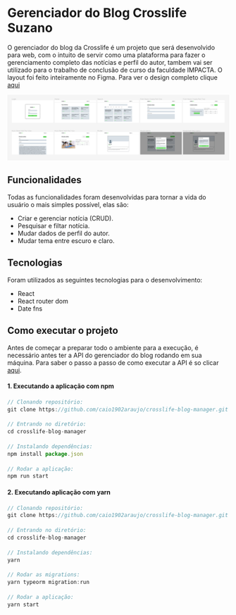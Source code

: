 # Gerenciador do Blog Crosslife Suzano
O gerenciador do blog da Crosslife é um projeto que será desenvolvido para web, com o intuito de servir como uma plataforma para fazer o gerenciamento completo das notícias e perfil do autor, tambem vai ser utilizado para o trabalho de conclusão de curso da faculdade IMPACTA. O layout foi feito inteiramente no Figma. Para ver o design completo clique [aqui](https://www.figma.com/file/rUg0I5bbcGBLD5m5dYCH9H/Gerenciador-do-blog-crosslife?node-id=0%3A1)

![layout](images/design-crosslife-gerenciador-blog.PNG)

## Funcionalidades
Todas as funcionalidades foram desenvolvidas para tornar a vida do usuário o mais simples possível, elas são:
* Criar e gerenciar notícia (CRUD).
* Pesquisar e filtar notícia.
* Mudar dados de perfil do autor.
* Mudar tema entre escuro e claro.

## Tecnologias
Foram utilizados as seguintes tecnologias para o desenvolvimento:
* React
* React router dom
* Date fns

## Como executar o projeto
Antes de começar a preparar todo o ambiente para a execução, é necessário antes ter a API do gerenciador do blog rodando em sua máquina. Para saber o passo a passo de como executar a API é so clicar [aqui](https://github.com/caio1902araujo/crosslife-api).

#### 1. Executando a aplicação com npm
```javascript
// Clonando repositório:
git clone https://github.com/caio1902araujo/crosslife-blog-manager.git

// Entrando no diretório:
cd crosslife-blog-manager

// Instalando dependências:
npm install package.json

// Rodar a aplicação:
npm run start
```

#### 2. Executando aplicação com yarn
```javascript
// Clonando repositório:
git clone https://github.com/caio1902araujo/crosslife-blog-manager.git

// Entrando no diretório:
cd crosslife-blog-manager

// Instalando dependências:
yarn

// Rodar as migrations:
yarn typeorm migration:run

// Rodar a aplicação:
yarn start
```
